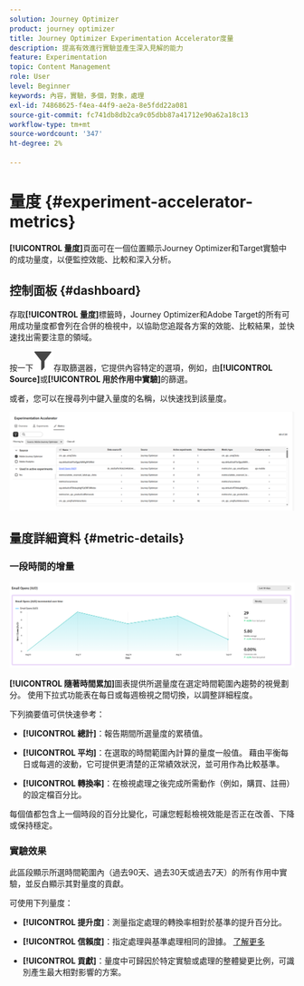 ```yaml
---
solution: Journey Optimizer
product: journey optimizer
title: Journey Optimizer Experimentation Accelerator度量
description: 提高有效進行實驗並產生深入見解的能力
feature: Experimentation
topic: Content Management
role: User
level: Beginner
keywords: 內容，實驗，多個，對象，處理
exl-id: 74868625-f4ea-44f9-ae2a-8e5fdd22a081
source-git-commit: fc741db8db2ca9c05dbb87a41712e90a62a18c13
workflow-type: tm+mt
source-wordcount: '347'
ht-degree: 2%

---
```


# 量度 {#experiment-accelerator-metrics}

**[!UICONTROL 量度]**&#x200B;頁面可在一個位置顯示Journey Optimizer和Target實驗中的成功量度，以便監控效能、比較和深入分析。

## 控制面板 {#dashboard}

存取&#x200B;**[!UICONTROL 量度]**&#x200B;標籤時，Journey Optimizer和Adobe Target的所有可用成功量度都會列在合併的檢視中，以協助您追蹤各方案的效能、比較結果，並快速找出需要注意的領域。

按一下![](assets/do-not-localize/Smock_Filter_18_N.svg)存取篩選器，它提供內容特定的選項，例如，由&#x200B;**[!UICONTROL Source]**&#x200B;或&#x200B;**[!UICONTROL 用於作用中實驗]**&#x200B;的篩選。

或者，您可以在搜尋列中鍵入量度的名稱，以快速找到該量度。

![](assets/experiment-monitor-metrics.png)

## 量度詳細資料 {#metric-details}

### 一段時間的增量

![](assets/experiment-monitor-metrics-2.png)

**[!UICONTROL 隨著時間累加]**&#x200B;圖表提供所選量度在選定時間範圍內趨勢的視覺劃分。 使用下拉式功能表在每日或每週檢視之間切換，以調整詳細程度。

下列摘要值可供快速參考：

* **[!UICONTROL 總計]**：報告期間所選量度的累積值。

* **[!UICONTROL 平均]**：在選取的時間範圍內計算的量度一般值。 藉由平衡每日或每週的波動，它可提供更清楚的正常績效狀況，並可用作為比較基準。

* **[!UICONTROL 轉換率]**：在檢視處理之後完成所需動作（例如，購買、註冊）的設定檔百分比。

每個值都包含上一個時段的百分比變化，可讓您輕鬆檢視效能是否正在改善、下降或保持穩定。

### 實驗效果

此區段顯示所選時間範圍內（過去90天、過去30天或過去7天）的所有作用中實驗，並反白顯示其對量度的貢獻。

可使用下列量度：

* **[!UICONTROL 提升度]**：測量指定處理的轉換率相對於基準的提升百分比。

* **[!UICONTROL 信賴度]**：指定處理與基準處理相同的證據。 [了解更多](../content-management/experiment-calculations.md#understand-confidence)

* **[!UICONTROL 貢獻]**：量度中可歸因於特定實驗或處理的整體變更比例，可識別產生最大相對影響的方案。
